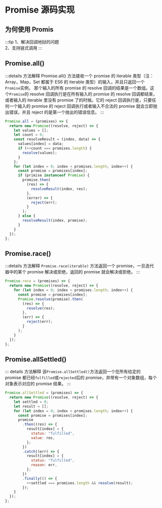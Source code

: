<!--
 * @Description: Promise知识点
 * @Author: shiduobin
 * @Date: 2021-01-30 11:13:44
 * @LastEditors: shiduobin
 * @LastEditTime: 2021-02-01 20:43:21
-->

# Promise 源码实现

## 为何使用 Promis

:::tip
1、解决回调地狱的问题<br/>
2、支持链式调用
:::

## Promise.all()

:::details 方法解释
Promise.all() 方法接收一个 promise 的 iterable 类型（注：Array，Map，Set 都属于 ES6 的 iterable 类型）的输入，并且只返回一个`Promise`实例， 那个输入的所有 promise 的 resolve 回调的结果是一个数组。这个`Promise`的 resolve 回调执行是在所有输入的 promise 的 resolve 回调都结束，或者输入的 iterable 里没有 promise 了的时候。它的 reject 回调执行是，只要任何一个输入的 promise 的 reject 回调执行或者输入不合法的 promise 就会立即抛出错误，并且 reject 的是第一个抛出的错误信息。
:::

```js
Promise.all = (promises) => {
  return new Promise((resolve, reject) => {
    let values = [];
    let count = 0;
    const resolveResult = (index, data) => {
      values[index] = data;
      if (++count === promises.length) {
        resolve(values);
      }
    };
    for (let index = 0; index < promises.length; index++) {
      const promise = promises[index];
      if (primise instanceof Promise) {
        promise.then(
          (res) => {
            resolveResult(index, res);
          },
          (error) => {
            reject(err);
          }
        );
      } else {
        resolveResult(index, promise);
      }
    }
  });
};
```

## Promise.race()

:::details 方法解释
`Promise.race(iterable)` 方法返回一个 promise，一旦迭代器中的某个 promise 解决或拒绝，返回的 promise 就会解决或拒绝。
:::

```js
Promise.rece = (promises) => {
  return new Promise((resolve, reject) => {
    for (let index = 0; index < promises.length; index++) {
      const promise = promises[index];
      Promise.resolve(promise).then(
        (res) => {
          resolve(res);
        },
        (err) => {
          reject(err);
        }
      );
    }
  });
};
```

## Promise.allSettled()

::: details 方法解释
该`Promise.allSettled()`方法返回一个在所有给定的 promise 都已经`fulfilled`或`rejected`后的 promise，并带有一个对象数组，每个对象表示对应的 promise 结果。
:::

```js
Promise.allSettled = (promises) => {
  return new Promise((resolve, reject) => {
    let settled = 0;
    let result = [];
    for (let index = 0; index < promises.length; index++) {
      const promise = promises[index];
      promise
        .then((res) => {
          result[index] = {
            status: "fulfilled",
            value: res,
          };
        })
        .catch((err) => {
          result[index] = {
            status: "fulfilled",
            reason: err,
          };
        })
        .finally(() => {
          ++settled === promises.length && resolve(result);
        });
    }
  });
};
```
